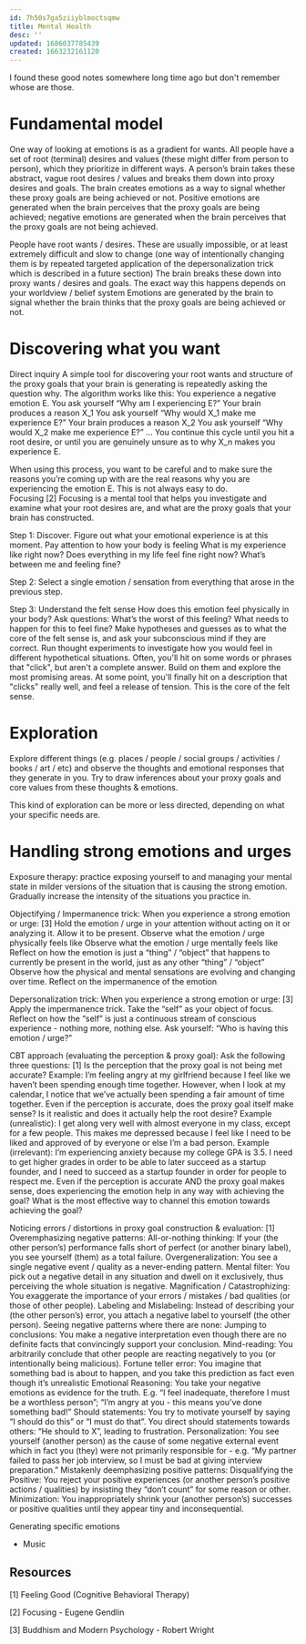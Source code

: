 ```yaml
---
id: 7h50s7ga5ziiyblmoctsqmw
title: Mental Health
desc: ''
updated: 1686037785439
created: 1663232161120
---
```

I found these good notes somewhere long time ago but don't remember whose are those.

# Fundamental model

One way of looking at emotions is as a gradient for wants. All people have a set of root (terminal) desires and values (these might differ from person to person), which they prioritize in different ways. A person’s brain takes these abstract, vague root desires / values and breaks them down into proxy desires and goals. The brain creates emotions as a way to signal whether these proxy goals are being achieved or not. Positive emotions are generated when the brain perceives that the proxy goals are being achieved; negative emotions are generated when the brain perceives that the proxy goals are not being achieved.

People have root wants / desires.
These are usually impossible, or at least extremely difficult and slow to change (one way of intentionally changing them is by repeated targeted application of the depersonalization trick which is described in a future section)
The brain breaks these down into proxy wants / desires and goals.
The exact way this happens depends on your worldview / belief system
Emotions are generated by the brain to signal whether the brain thinks that the proxy goals are being achieved or not.

# Discovering what you want
Direct inquiry
A simple tool for discovering your root wants and structure of the proxy goals that your brain is generating is repeatedly asking the question why. The algorithm works like this:
You experience a negative emotion E.
You ask yourself “Why am I experiencing E?” Your brain produces a reason X_1
You ask yourself “Why would X_1 make me experience E?” Your brain produces a reason X_2
You ask yourself “Why would X_2 make me experience E?” …
You continue this cycle until you hit a root desire, or until you are genuinely unsure as to why X_n makes you experience E.

When using this process, you want to be careful and to make sure the reasons you’re coming up with are the real reasons why you are experiencing the emotion E. This is not always easy to do.    
Focusing [2]
Focusing is a mental tool that helps you investigate and examine what your root desires are, and what are the proxy goals that your brain has constructed. 

Step 1: Discover. Figure out what your emotional experience is at this moment. Pay attention to how your body is feeling
What is my experience like right now?
Does everything in my life feel fine right now?
What’s between me and feeling fine?

Step 2: Select a single emotion / sensation from everything that arose in the previous step.

Step 3: Understand the felt sense
How does this emotion feel physically in your body?
Ask questions:
What’s the worst of this feeling?
What needs to happen for this to feel fine?
Make hypotheses and guesses as to what the core of the felt sense is, and ask your subconscious mind if they are correct.
Run thought experiments to investigate how you would feel in different hypothetical situations.
Often, you'll hit on some words or phrases that "click", but aren't a complete answer. Build on them and explore the most promising areas.
At some point, you'll finally hit on a description that "clicks" really well, and feel a release of tension. This is the core of the felt sense.

# Exploration
Explore different things (e.g.  places / people / social groups / activities / books / art / etc) and observe the thoughts and emotional responses that they generate in you. Try to draw inferences about your proxy goals and core values from these thoughts & emotions.

This kind of exploration can be more or less directed, depending on what your specific needs are.


# Handling strong emotions and urges

Exposure therapy: practice exposing yourself to and managing your mental state in milder versions of the situation that is causing the strong emotion. Gradually increase the intensity of the situations you practice in.

Objectifying / Impermanence trick: When you experience a strong emotion or urge: [3]
Hold the emotion / urge in your attention without acting on it or analyzing it. Allow it to be present.
Observe what the emotion / urge physically feels like
Observe what the emotion / urge mentally feels like
Reflect on how the emotion is just a “thing” / “object” that happens to currently be present in the world, just as any other “thing” / “object”
Observe how the physical and mental sensations are evolving and changing over time.
Reflect on the impermanence of the emotion

Depersonalization trick: When you experience a strong emotion or urge: [3]
Apply the impermanence trick.
Take the “self” as your object of focus. Reflect on how the “self” is just a continuous stream of conscious experience - nothing more, nothing else.
Ask yourself: “Who is having this emotion / urge?”

CBT approach (evaluating the perception & proxy goal): Ask the following three questions: [1]
Is the perception that the proxy goal is not being met accurate?
Example: I’m feeling angry at my girlfriend because I feel like we haven’t been spending enough time together. However, when I look at my calendar, I notice that we’ve actually been spending a fair amount of time together.
Even if the perception is accurate, does the proxy goal itself make sense? Is it realistic and does it actually help the root desire?
Example (unrealistic): I get along very well with almost everyone in my class, except for a few people. This makes me depressed because I feel like I need to be liked and approved of by everyone or else I’m a bad person.
Example (irrelevant): I’m experiencing anxiety because my college GPA is 3.5. I need to get higher grades in order to be able to later succeed as a startup founder, and I need to succeed as a startup founder in order for people to respect me.
Even if the perception is accurate AND the proxy goal makes sense, does experiencing the emotion help in any way with achieving the goal? What is the most effective way to channel this emotion towards achieving the goal?


Noticing errors / distortions in proxy goal construction & evaluation: [1]
Overemphasizing negative patterns:
All-or-nothing thinking: If your (the other person’s) performance falls short of perfect (or another binary label), you see yourself (them) as a total failure.
Overgeneralization: You see a single negative event / quality as a never-ending pattern.
Mental filter: You pick out a negative detail in any situation and dwell on it exclusively, thus perceiving the whole situation is negative.
Magnification / Catastrophizing: You exaggerate the importance of your errors / mistakes / bad qualities (or those of other people).
Labeling and Mislabeling: Instead of describing your (the other person’s) error, you attach a negative label to yourself (the other person).
Seeing negative patterns where there are none:
Jumping to conclusions: You make a negative interpretation even though there are no definite facts that convincingly support your conclusion.
Mind-reading: You arbitrarily conclude that other people are reacting negatively to you (or intentionally being malicious).
Fortune teller error: You imagine that something bad is about to happen, and you take this prediction as fact even though it’s unrealistic
Emotional Reasoning: You take your negative emotions as evidence for the truth. E.g. “I feel inadequate, therefore I must be a worthless person”; “I’m angry at you - this means you’ve done something bad!”
Should statements: You try to motivate yourself by saying “I should do this” or “I must do that”. You direct should statements towards others: “He should to X”, leading to frustration.
Personalization: You see yourself (another person) as the cause of some negative external event which in fact you (they) were not primarily responsible for - e.g. “My partner failed to pass her job interview, so I must be bad at giving interview preparation.”
Mistakenly deemphasizing positive patterns:
Disqualifying the Positive: You reject your positive experiences (or another person’s positive actions / qualities) by insisting they “don’t count” for some reason or other.
Minimization: You inappropriately shrink your (another person’s) successes or positive qualities until they appear tiny and inconsequential.

Generating specific emotions

- Music

## Resources
[1] Feeling Good (Cognitive Behavioral Therapy)

[2] Focusing - Eugene Gendlin

[3] Buddhism and Modern Psychology - Robert Wright

